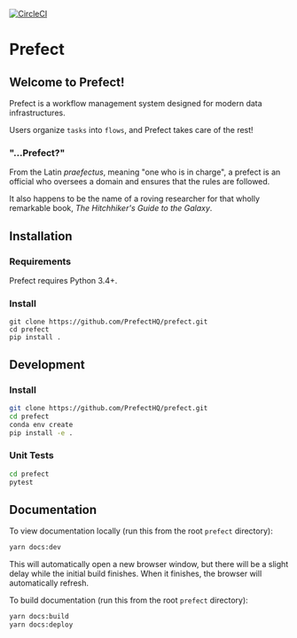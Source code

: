 [![CircleCI](https://circleci.com/gh/PrefectHQ/prefect/tree/master.svg?style=svg&circle-token=28689a55edc3c373486aaa5f11a1af3e5fc53344)](https://circleci.com/gh/PrefectHQ/prefect/tree/master)

# Prefect

## Welcome to Prefect!

Prefect is a workflow management system designed for modern data infrastructures.

Users organize `tasks` into `flows`, and Prefect takes care of the rest!


### "...Prefect?"

From the Latin *praefectus*, meaning "one who is in charge", a prefect is an official who oversees a domain and ensures that the rules are followed.

It also happens to be the name of a roving researcher for that wholly remarkable book, *The Hitchhiker's Guide to the Galaxy*.


## Installation

### Requirements

Prefect requires Python 3.4+.

### Install
```
git clone https://github.com/PrefectHQ/prefect.git
cd prefect
pip install .
```


## Development

### Install

```bash
git clone https://github.com/PrefectHQ/prefect.git
cd prefect
conda env create
pip install -e .
```

### Unit Tests

```bash
cd prefect
pytest
```

## Documentation

To view documentation locally (run this from the root `prefect` directory):
```bash
yarn docs:dev
```
This will automatically open a new browser window, but there will be a slight delay
while the initial build finishes. When it finishes, the browser will automatically
refresh.

To build documentation (run this from the root `prefect` directory):
```bash
yarn docs:build
yarn docs:deploy
```
